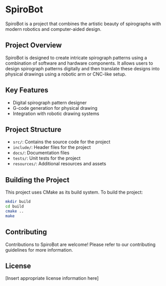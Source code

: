 # SpiroBot

SpiroBot is a project that combines the artistic beauty of spirographs with modern robotics and computer-aided design.

## Project Overview

SpiroBot is designed to create intricate spirograph patterns using a combination of software and hardware components. It allows users to design spirograph patterns digitally and then translate these designs into physical drawings using a robotic arm or CNC-like setup.

## Key Features

- Digital spirograph pattern designer
- G-code generation for physical drawing
- Integration with robotic drawing systems

## Project Structure

- `src/`: Contains the source code for the project
- `include/`: Header files for the project
- `docs/`: Documentation files
- `tests/`: Unit tests for the project
- `resources/`: Additional resources and assets

## Building the Project

This project uses CMake as its build system. To build the project:

```bash
mkdir build
cd build
cmake ..
make
```

## Contributing

Contributions to SpiroBot are welcome! Please refer to our contributing guidelines for more information.

## License

[Insert appropriate license information here]
